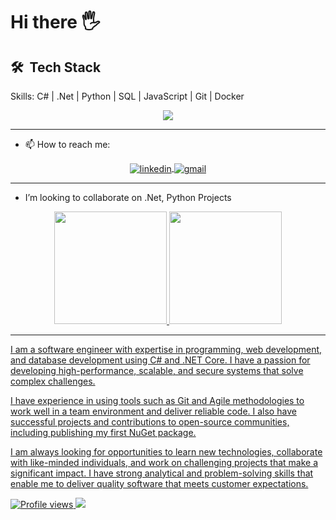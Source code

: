 # Hi there :raised_hand_with_fingers_splayed:	

<!---  ![Sofware developer](https://raw.githubusercontent.com/knourian/knourian/main/header.png) -->

## 🛠 &nbsp;Tech Stack

Skills: C# | .Net | Python | SQL | JavaScript | Git | Docker

<p align="center">
    <img src="https://skillicons.dev/icons?i=cs,dotnet,py,js,ts,git,docker,linux&theme=dark&perline=4" />
</p>

-----

- 📫 How to reach me:

<div align="center">
  <a href="https://www.linkedin.com/in/knourian" target="_blank">
  <img align="center" src="https://img.shields.io/badge/-Khashayar%20Nourian-blue?style=flat-square&logo=Linkedin&logoColor=white&link=https://www.linkedin.com/in/knourian" alt="linkedin"/>
  </a>
  <a href="mailto:knourian.dev@gmail.com" target="_blank">
  <img align="center" src="https://img.shields.io/badge/-knourian.dev@gmail.com-05122A?style=flat&logo=gmail" alt="gmail"/>
  </a>
</div>

-----

- I’m looking to collaborate on .Net, Python Projects
  
<div align="center">
  <a href="https://github.com/knourian">
  <img height="180em" src="http://github-readme-stats-lake-kappa-83.vercel.app/api?username=knourian&show_icons=true&theme=radical&include_all_commits=true&count_private=true"/>
  <img height="180em" src="http://github-readme-stats-lake-kappa-83.vercel.app/api/top-langs/?username=knourian&layout=compact&langs_count=7&theme=radical&hide_progress=true"/>
</div>
      
---

I am a software engineer with expertise in programming, web development, and database development using C# and .NET Core. I have a passion for developing high-performance, scalable, and secure systems that solve complex challenges.

I have experience in using tools such as Git and Agile methodologies to work well in a team environment and deliver reliable code. I also have successful projects and contributions to open-source communities, including publishing my first NuGet package.

I am always looking for opportunities to learn new technologies, collaborate with like-minded individuals, and work on challenging projects that make a significant impact. I have strong analytical and problem-solving skills that enable me to deliver quality software that meets customer expectations.

![Profile views](https://komarev.com/ghpvc/?username=knourian)
![](https://hit.yhype.me/github/profile?user_id=8577835)
